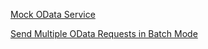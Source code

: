 
[Mock OData Service](https://sap.github.io/cloud-s4-sdk-book/pages/mock-odata.html)

[Send Multiple OData Requests in Batch Mode](https://developers.sap.com/tutorials/cloudsdk-js-odata-batch-changeset.html)